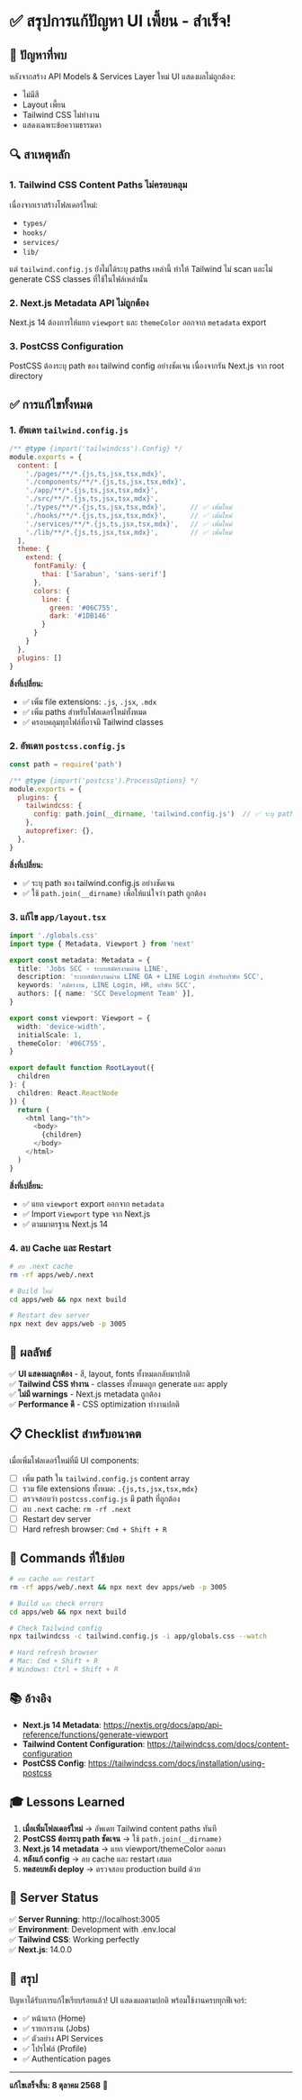 # ✅ สรุปการแก้ปัญหา UI เพี้ยน - สำเร็จ!

## 🎯 ปัญหาที่พบ

หลังจากสร้าง API Models & Services Layer ใหม่ UI แสดงผลไม่ถูกต้อง:
- ไม่มีสี
- Layout เพี้ยน
- Tailwind CSS ไม่ทำงาน
- แสดงเฉพาะข้อความธรรมดา

## 🔍 สาเหตุหลัก

### 1. Tailwind CSS Content Paths ไม่ครอบคลุม
เนื่องจากเราสร้างโฟลเดอร์ใหม่:
- `types/`
- `hooks/`
- `services/`
- `lib/`

แต่ `tailwind.config.js` ยังไม่ได้ระบุ paths เหล่านี้ ทำให้ Tailwind ไม่ scan และไม่ generate CSS classes ที่ใช้ในไฟล์เหล่านั้น

### 2. Next.js Metadata API ไม่ถูกต้อง
Next.js 14 ต้องการให้แยก `viewport` และ `themeColor` ออกจาก `metadata` export

### 3. PostCSS Configuration
PostCSS ต้องระบุ path ของ tailwind config อย่างชัดเจน เนื่องจากรัน Next.js จาก root directory

## ✅ การแก้ไขทั้งหมด

### 1. อัพเดท `tailwind.config.js`

```javascript
/** @type {import('tailwindcss').Config} */
module.exports = {
  content: [
    './pages/**/*.{js,ts,jsx,tsx,mdx}',
    './components/**/*.{js,ts,jsx,tsx,mdx}',
    './app/**/*.{js,ts,jsx,tsx,mdx}',
    './src/**/*.{js,ts,jsx,tsx,mdx}',
    './types/**/*.{js,ts,jsx,tsx,mdx}',      // ✅ เพิ่มใหม่
    './hooks/**/*.{js,ts,jsx,tsx,mdx}',      // ✅ เพิ่มใหม่
    './services/**/*.{js,ts,jsx,tsx,mdx}',   // ✅ เพิ่มใหม่
    './lib/**/*.{js,ts,jsx,tsx,mdx}',        // ✅ เพิ่มใหม่
  ],
  theme: {
    extend: {
      fontFamily: {
        thai: ['Sarabun', 'sans-serif']
      },
      colors: {
        line: {
          green: '#06C755',
          dark: '#1DB146'
        }
      }
    }
  },
  plugins: []
}
```

**สิ่งที่เปลี่ยน:**
- ✅ เพิ่ม file extensions: `.js`, `.jsx`, `.mdx`
- ✅ เพิ่ม paths สำหรับโฟลเดอร์ใหม่ทั้งหมด
- ✅ ครอบคลุมทุกไฟล์ที่อาจมี Tailwind classes

### 2. อัพเดท `postcss.config.js`

```javascript
const path = require('path')

/** @type {import('postcss').ProcessOptions} */
module.exports = {
  plugins: {
    tailwindcss: {
      config: path.join(__dirname, 'tailwind.config.js')  // ✅ ระบุ path ชัดเจน
    },
    autoprefixer: {},
  },
}
```

**สิ่งที่เปลี่ยน:**
- ✅ ระบุ path ของ tailwind.config.js อย่างชัดเจน
- ✅ ใช้ `path.join(__dirname)` เพื่อให้แน่ใจว่า path ถูกต้อง

### 3. แก้ไข `app/layout.tsx`

```typescript
import './globals.css'
import type { Metadata, Viewport } from 'next'

export const metadata: Metadata = {
  title: 'Jobs SCC - ระบบสมัครงานผ่าน LINE',
  description: 'ระบบสมัครงานผ่าน LINE OA + LINE Login สำหรับบริษัท SCC',
  keywords: 'สมัครงาน, LINE Login, HR, บริษัท SCC',
  authors: [{ name: 'SCC Development Team' }],
}

export const viewport: Viewport = {
  width: 'device-width',
  initialScale: 1,
  themeColor: '#06C755',
}

export default function RootLayout({
  children
}: {
  children: React.ReactNode
}) {
  return (
    <html lang="th">
      <body>
        {children}
      </body>
    </html>
  )
}
```

**สิ่งที่เปลี่ยน:**
- ✅ แยก `viewport` export ออกจาก `metadata`
- ✅ Import `Viewport` type จาก Next.js
- ✅ ตามมาตรฐาน Next.js 14

### 4. ลบ Cache และ Restart

```bash
# ลบ .next cache
rm -rf apps/web/.next

# Build ใหม่
cd apps/web && npx next build

# Restart dev server
npx next dev apps/web -p 3005
```

## 🎨 ผลลัพธ์

✅ **UI แสดงผลถูกต้อง** - สี, layout, fonts ทั้งหมดกลับมาปกติ  
✅ **Tailwind CSS ทำงาน** - classes ทั้งหมดถูก generate และ apply  
✅ **ไม่มี warnings** - Next.js metadata ถูกต้อง  
✅ **Performance ดี** - CSS optimization ทำงานปกติ  

## 📋 Checklist สำหรับอนาคต

เมื่อเพิ่มโฟลเดอร์ใหม่ที่มี UI components:

- [ ] เพิ่ม path ใน `tailwind.config.js` content array
- [ ] รวม file extensions ทั้งหมด: `.{js,ts,jsx,tsx,mdx}`
- [ ] ตรวจสอบว่า `postcss.config.js` มี path ที่ถูกต้อง
- [ ] ลบ `.next` cache: `rm -rf .next`
- [ ] Restart dev server
- [ ] Hard refresh browser: `Cmd + Shift + R`

## 🔧 Commands ที่ใช้บ่อย

```bash
# ลบ cache และ restart
rm -rf apps/web/.next && npx next dev apps/web -p 3005

# Build และ check errors
cd apps/web && npx next build

# Check Tailwind config
npx tailwindcss -c tailwind.config.js -i app/globals.css --watch

# Hard refresh browser
# Mac: Cmd + Shift + R
# Windows: Ctrl + Shift + R
```

## 📚 อ้างอิง

- **Next.js 14 Metadata**: https://nextjs.org/docs/app/api-reference/functions/generate-viewport
- **Tailwind Content Configuration**: https://tailwindcss.com/docs/content-configuration
- **PostCSS Config**: https://tailwindcss.com/docs/installation/using-postcss

## 🎓 Lessons Learned

1. **เมื่อเพิ่มโฟลเดอร์ใหม่** → อัพเดท Tailwind content paths ทันที
2. **PostCSS ต้องระบุ path ชัดเจน** → ใช้ `path.join(__dirname)`
3. **Next.js 14 metadata** → แยก viewport/themeColor ออกมา
4. **หลังแก้ config** → ลบ cache และ restart เสมอ
5. **ทดสอบหลัง deploy** → ตรวจสอบ production build ด้วย

## 🚀 Server Status

✅ **Server Running**: http://localhost:3005  
✅ **Environment**: Development with .env.local  
✅ **Tailwind CSS**: Working perfectly  
✅ **Next.js**: 14.0.0  

## 🎊 สรุป

ปัญหาได้รับการแก้ไขเรียบร้อยแล้ว! UI แสดงผลตามปกติ พร้อมใช้งานครบทุกฟีเจอร์:

- ✅ หน้าแรก (Home)
- ✅ รายการงาน (Jobs)
- ✅ ตัวอย่าง API Services
- ✅ โปรไฟล์ (Profile)
- ✅ Authentication pages

---

**แก้ไขเสร็จสิ้น: 8 ตุลาคม 2568** 🎉
